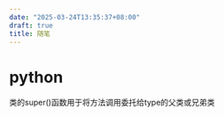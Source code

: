```yaml
---
date: "2025-03-24T13:35:37+08:00"
draft: true
title: 随笔
---
```


# python
类的super()函数用于将方法调用委托给type的父类或兄弟类